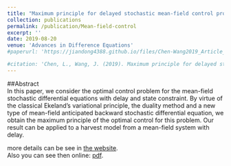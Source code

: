 ```yaml
---
title: "Maximum principle for delayed stochastic mean-field control problem with state constraint"
collection: publications
permalink: /publication/Mean-field-control
excerpt: ''
date: 2019-08-20
venue: 'Advances in Difference Equations'
#paperurl: 'https://jiandong4388.github.io/files/Chen-Wang2019_Article_MaximumPrincipleForDelayedStoc.pdf'

#citation: 'Chen, L., Wang, J. (2019). Maximum principle for delayed stochastic mean-field control problem with state constraint. Advances in Difference Equations, #2019(1), 1-25.'
---
```

##Abstract  
In this paper, we consider the optimal control problem for the mean-field stochastic differential equations with delay and state constraint. By virtue of the classical Ekeland’s variational principle, the duality method and a new type of mean-field anticipated backward stochastic differential equation, we obtain the maximum principle of the optimal control for this problem. Our result can be applied to a harvest model from a mean-field system with delay.  


more details can be see in [the website](https://jiandong4388.github.io/files/Chen-Wang2019_Article_MaximumPrincipleForDelayedStoc.pdf).  
Also you can see then online: [pdf](/files/Chen-Wang2019_Article_MaximumPrincipleForDelayedStoc.pdf).
